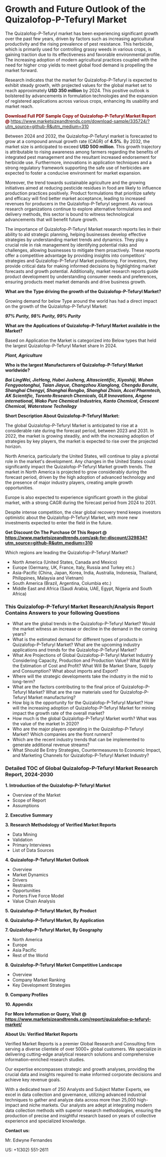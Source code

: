 <h1>Growth and Future Outlook of the Quizalofop-P-Tefuryl Market</h1><p>The Quizalofop-P-Tefuryl market has been experiencing significant growth over the past few years, driven by factors such as increasing agricultural productivity and the rising prevalence of pest resistance. This herbicide, which is primarily used for controlling grassy weeds in various crops, is gaining traction due to its effectiveness and favorable environmental profile. The increasing adoption of modern agricultural practices coupled with the need for higher crop yields to meet global food demand is propelling the market forward.</p><p>Research indicates that the market for Quizalofop-P-Tefuryl is expected to exhibit steady growth, with projected values for the global market set to reach approximately <strong>USD 350 million</strong> by 2024. This positive outlook is bolstered by advancements in formulation technologies and the expansion of registered applications across various crops, enhancing its usability and market reach.</p><p>  </p><p><strong><span style="color: #800000;">Download Full PDF Sample Copy of Quizalofop-P-Tefuryl Market Report @</span>&nbsp;</strong><a href="https://www.marketsizeandtrends.com/download-sample/335724/?utm_source=github-R&amp;utm_medium=310">https://www.marketsizeandtrends.com/download-sample/335724/?utm_source=github-R&amp;utm_medium=310</a></p></p><p>Between 2024 and 2032, the Quizalofop-P-Tefuryl market is forecasted to grow at a compound annual growth rate (CAGR) of <strong>4.5%</strong>. By 2032, the market size is anticipated to exceed <strong>USD 500 million</strong>. This growth trajectory is attributable to rising awareness among farmers regarding the benefits of integrated pest management and the resultant increased endorsement for herbicide use. Furthermore, innovations in application techniques and a strong regulatory framework supporting the safe use of herbicides are expected to foster a conducive environment for market expansion.</p><p>Moreover, the trend towards sustainable agriculture and the growing initiatives aimed at reducing pesticide residues in food are likely to influence production practices positively. Product formulations that prioritize safety and efficacy will find better market acceptance, leading to increased revenues for producers in the Quizalofop-P-Tefuryl segment. As various research organizations continue to explore alternative formulations and delivery methods, this sector is bound to witness technological advancements that will benefit future growth.</p></p><p>The importance of&nbsp;Quizalofop-P-Tefuryl Market research reports lies in their ability to aid strategic planning, helping businesses develop effective strategies by understanding market trends and dynamics. They play a crucial role in risk management by identifying potential risks and challenges, allowing businesses to mitigate them proactively. These reports offer a competitive advantage by providing insights into competitors' strategies and Quizalofop-P-Tefuryl Market positioning. For investors, they provide critical data for making informed decisions by highlighting market forecasts and growth potential. Additionally, market research reports guide product development by understanding consumer needs and preferences, ensuring products meet market demands and drive business growth.</p><p><strong>What are the&nbsp;Type driving the growth of the Quizalofop-P-Tefuryl Market?</strong></p><p id="" class="">Growing demand for below Type around the world has had a direct impact on the growth of the Quizalofop-P-Tefuryl Market:</p><em><strong>97% Purity, 98% Purity, 99% Purity</strong></em></p><strong>What are the&nbsp;Applications&nbsp;of Quizalofop-P-Tefuryl Market available in the Market?</strong></p><p id="" class="">Based on Application the Market is categorized into Below types that held the largest Quizalofop-P-Tefuryl Market share In 2024.</p><em><strong>Plant, Agriculture</strong></em></p><strong>Who is the largest Manufacturers of Quizalofop-P-Tefuryl Market worldwide?</strong></p><p><em><strong>Bai LingWei, JieHeng, Hubei Jusheng, Altascientific, Xiyashiji, Wuhan Fengyaotonghui, Taian Jiayue, Changzhou Xianglong, Chengdu Boruite, Shanghai Chengyi, Shanghai Rongbo, Shanghai Zhixin, Accel Pharmtech, AK Scientific, Toronto Research Chemicals, GLR Innovations, Angene international, Wako Pure Chemical Industries, Kanto Chemical, Crescent Chemical, Waterstone Technilogy</strong></em></p><p id="" class=""><strong>Short Description About Quizalofop-P-Tefuryl Market:</strong></p><p>The global Quizalofop-P-Tefuryl Market is anticipated to rise at a considerable rate during the forecast period, between 2023 and 2031. In 2022, the market is growing steadily, and with the increasing adoption of strategies by key players, the market is expected to rise over the projected horizon.</p><p>North America, particularly the United States, will continue to play a pivotal role in the market's development. Any changes in the United States could significantly impact the Quizalofop-P-Tefuryl Market growth trends. The market in North America is projected to grow considerably during the forecast period, driven by the high adoption of advanced technology and the presence of major industry players, creating ample growth opportunities.</p><p>Europe is also expected to experience significant growth in the global market, with a strong CAGR during the forecast period from 2024 to 2031.</p><p>Despite intense competition, the clear global recovery trend keeps investors optimistic about the Quizalofop-P-Tefuryl Market, with more new investments expected to enter the field in the future.</p><p id="" class=""><strong>Get Discount On The Purchase Of This Report @ <a href="https://www.marketsizeandtrends.com/ask-for-discount/329834?utm_source=github-R&utm_medium=310" target="_blank">https://www.marketsizeandtrends.com/ask-for-discount/329834?utm_source=github-R&utm_medium=310</a></strong></p>Which regions are leading the Quizalofop-P-Tefuryl Market?</p><ul><li>North America (United States, Canada and Mexico)</li><li>Europe (Germany, UK, France, Italy, Russia and Turkey etc.)</li><li>Asia-Pacific (China, Japan, Korea, India, Australia, Indonesia, Thailand, Philippines, Malaysia and Vietnam)</li><li>South America (Brazil, Argentina, Columbia etc.)</li><li>Middle East and Africa (Saudi Arabia, UAE, Egypt, Nigeria and South Africa)</li></ul><h3 id="" class="">This Quizalofop-P-Tefuryl Market Research/Analysis Report Contains Answers to your following Questions</h3><ul><li>What are the global trends in the Quizalofop-P-Tefuryl Market? Would the market witness an increase or decline in the demand in the coming years?</li><li>What is the estimated demand for different types of products in Quizalofop-P-Tefuryl Market? What are the upcoming industry applications and trends for the Quizalofop-P-Tefuryl Market?</li><li>What Are Projections of Global Quizalofop-P-Tefuryl Market Industry Considering Capacity, Production and Production Value? What Will Be the Estimation of Cost and Profit? What Will Be Market Share, Supply and Consumption? What about imports and Export?</li><li>Where will the strategic developments take the industry in the mid to long-term?</li><li>What are the factors contributing to the final price of Quizalofop-P-Tefuryl Market? What are the raw materials used for Quizalofop-P-Tefuryl Market manufacturing?</li><li>How big is the opportunity for the Quizalofop-P-Tefuryl Market? How will the increasing adoption of Quizalofop-P-Tefuryl Market for mining impact the growth rate of the overall market?</li><li>How much is the global Quizalofop-P-Tefuryl Market worth? What was the value of the market In 2020?</li><li>Who are the major players operating in the Quizalofop-P-Tefuryl Market? Which companies are the front runners?</li><li>Which are the recent industry trends that can be implemented to generate additional revenue streams?</li><li>What Should Be Entry Strategies, Countermeasures to Economic Impact, and Marketing Channels for Quizalofop-P-Tefuryl Market Industry?</li></ul><h3 id="" class="">Detailed TOC of Global Quizalofop-P-Tefuryl Market Research Report, 2024-2030</h3><p id="" class=""><strong>1. Introduction of the Quizalofop-P-Tefuryl Market</strong></p><ul><li>Overview of the Market</li><li>Scope of Report</li><li>Assumptions</li></ul><p id="" class=""><strong>2. Executive Summary</strong></p><p id="" class=""><strong>3. Research Methodology of Verified Market Reports</strong></p><ul><li>Data Mining</li><li>Validation</li><li>Primary Interviews</li><li>List of Data Sources</li></ul><p id="" class=""><strong>4. Quizalofop-P-Tefuryl Market Outlook</strong></p><ul><li>Overview</li><li>Market Dynamics</li><li>Drivers</li><li>Restraints</li><li>Opportunities</li><li>Porters Five Force Model</li><li>Value Chain Analysis</li></ul><p id="" class=""><strong>5. Quizalofop-P-Tefuryl Market, By Product</strong></p><p id="" class=""><strong>6. Quizalofop-P-Tefuryl Market, By Application</strong></p><p id="" class=""><strong>7. Quizalofop-P-Tefuryl Market, By Geography</strong></p><ul><li>North America</li><li>Europe</li><li>Asia Pacific</li><li>Rest of the World</li></ul><p id="" class=""><strong>8. Quizalofop-P-Tefuryl Market Competitive Landscape</strong></p><ul><li>Overview</li><li>Company Market Ranking</li><li>Key Development Strategies</li></ul><p id="" class=""><strong>9. Company Profiles</strong></p><p id="" class=""><strong>10. Appendix</strong></p><p id="" class=""><strong>For More Information or Query, Visit @ <a href="https://www.marketsizeandtrends.com/report/quizalofop-p-tefuryl-market/" target="_blank">https://www.marketsizeandtrends.com/report/quizalofop-p-tefuryl-market/</a></strong></p><p id="" class=""><strong>About Us: Verified Market Reports</strong></p><p id="" class="">Verified Market Reports is a premier Global Research and Consulting firm serving a diverse clientele of over 5000+ global customers. We specialize in delivering cutting-edge analytical research solutions and comprehensive information-enriched research studies.</p><p id="" class="">Our expertise encompasses strategic and growth analyses, providing the crucial data and insights required to make informed corporate decisions and achieve key revenue goals.</p><p id="" class="">With a dedicated team of 250 Analysts and Subject Matter Experts, we excel in data collection and governance, utilizing advanced industrial techniques to gather and analyze data across more than 25,000 high-impact and niche markets. Our analysts are adept at integrating modern data collection methods with superior research methodologies, ensuring the production of precise and insightful research based on years of collective experience and specialized knowledge.</p><p id="" class=""><strong>Contact us:</strong></p><p id="" class="">Mr. Edwyne Fernandes</p><p id="" class="">US: +1(302) 551-2611</p>